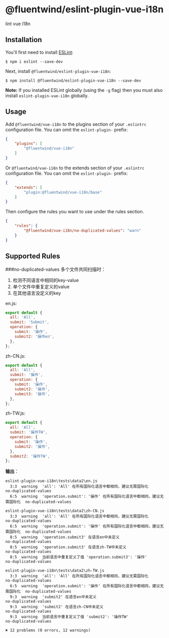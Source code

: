 # @fluentwind/eslint-plugin-vue-i18n

lint vue i18n

## Installation

You'll first need to install [ESLint](http://eslint.org):

```
$ npm i eslint --save-dev
```

Next, install `@fluentwind/eslint-plugin-vue-i18n`:

```
$ npm install @fluentwind/eslint-plugin-vue-i18n --save-dev
```

**Note:** If you installed ESLint globally (using the `-g` flag) then you must also install `eslint-plugin-vue-i18n` globally.

## Usage

Add `@fluentwind/vue-i18n` to the plugins section of your `.eslintrc` configuration file. You can omit the `eslint-plugin-` prefix:

```json
{
    "plugins": [
        "@fluentwind/vue-i18n"
    ]
}
```

Or `@fluentwind/vue-i18n` to the extends section of your `.eslintrc` configuration file. You can omit the `eslint-plugin-` prefix:

```json
{
    "extends": [
        "plugin:@fluentwind/vue-i18n/base"
    ]
}
```


Then configure the rules you want to use under the rules section.

```json
{
    "rules": {
        "@fluentwind/vue-i18n/no-duplicated-values": "warn"
    }
}
```

## Supported Rules

###no-duplicated-values
多个文件共同扫描时：
1. 检测不同语言中相同的key-value
2. 单个文件中重复定义的value
3. 在其他语言没定义的key

en.js:
````js
export default {
  all: 'All',
  submit: 'Submit',
  operation: {
    submit: '操作',
    submit2: '操作en',
  },
};
````

zh-CN.js:
````js
export default {
  all: 'All',
  submit: '操作',
  operation: {
    submit: '操作',
    submit2: '操作',
    submit3: '操作',
  },
};
````
zh-TW.js:
````js
export default {
  all: 'All',
  submit: '操作TW',
  operation: {
    submit: '操作',
    submit2: '操作',
  },
  submit2: '操作TW',
};

````
**输出**：
````
eslint-plugin-vue-i18n\tests\data2\en.js
  3:3  warning  'all': 'All' 在所有国际化语言中都相同，建议无需国际化              no-duplicated-values
  6:5  warning  'operation.submit': '操作' 在所有国际化语言中都相同，建议无需国际化  no-duplicated-values

eslint-plugin-vue-i18n\tests\data2\zh-CN.js
  3:3  warning  'all': 'All' 在所有国际化语言中都相同，建议无需国际化              no-duplicated-values
  6:5  warning  'operation.submit': '操作' 在所有国际化语言中都相同，建议无需国际化  no-duplicated-values
  8:5  warning  'operation.submit3' 在语言en中未定义                  no-duplicated-values
  8:5  warning  'operation.submit3' 在语言zh-TW中未定义               no-duplicated-values
  8:5  warning  当前语言中重复定义了值 'operation.submit3': '操作'          no-duplicated-values

eslint-plugin-vue-i18n\tests\data2\zh-TW.js
  3:3  warning  'all': 'All' 在所有国际化语言中都相同，建议无需国际化              no-duplicated-values
  6:5  warning  'operation.submit': '操作' 在所有国际化语言中都相同，建议无需国际化  no-duplicated-values
  9:3  warning  'submit2' 在语言en中未定义                            no-duplicated-values
  9:3  warning  'submit2' 在语言zh-CN中未定义                         no-duplicated-values
  9:3  warning  当前语言中重复定义了值 'submit2': '操作TW'                  no-duplicated-values

✖ 12 problems (0 errors, 12 warnings)
````






